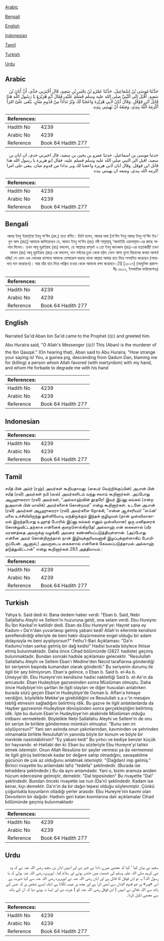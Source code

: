 [Arabic](#arabic)

[Bengali](#bengali)

[English](#english)

[Indonesian](#indonesian)

[Tamil](#tamil)

[Turkish](#turkish)

[Urdu](#urdu)

## Arabic


<div dir="rtl" lang="ar" style={{fontSize:'larger',backgroundColor:'#f8f9fa',padding:20}}>
حَدَّثَنَا مُوسَى بْنُ إِسْمَاعِيلَ، حَدَّثَنَا عَمْرُو بْنُ يَحْيَى بْنِ سَعِيدٍ، قَالَ أَخْبَرَنِي جَدِّي، أَنَّ أَبَانَ بْنَ سَعِيدٍ، أَقْبَلَ إِلَى النَّبِيِّ صلى الله عليه وسلم فَسَلَّمَ عَلَيْهِ، فَقَالَ أَبُو هُرَيْرَةَ يَا رَسُولَ اللَّهِ هَذَا قَاتِلُ ابْنِ قَوْقَلٍ‏.‏ وَقَالَ أَبَانُ لأَبِي هُرَيْرَةَ وَاعَجَبًا لَكَ وَبْرٌ تَدَأْدَأَ مِنْ قَدُومِ ضَأْنٍ‏.‏ يَنْعَى عَلَىَّ امْرَأً أَكْرَمَهُ اللَّهُ بِيَدِي، وَمَنَعَهُ أَنْ يُهِينَنِي بِيَدِهِ‏.‏
</div>
<div style={{backgroundColor:'#f8f9fa',padding:20, marginBottom: 10}}><table> <thead> <tr> <th>References:</th> <th></th> </tr> </thead> <tbody><tr><td>Hadith No</td><td>4239</td></tr><tr><td>Arabic No</td><td>4239</td></tr><tr><td>Reference</td><td>Book 64 Hadith 277</td></tr></tbody></table></div>


<div dir="rtl" lang="ar" style={{fontSize:'larger',backgroundColor:'#f8f9fa',padding:20}}>
حدثنا موسى بن اسماعيل، حدثنا عمرو بن يحيى بن سعيد، قال اخبرني جدي، ان ابان بن سعيد، اقبل الى النبي صلى الله عليه وسلم فسلم عليه، فقال ابو هريرة يا رسول الله هذا قاتل ابن قوقل. وقال ابان لابي هريرة واعجبا لك وبر تدادا من قدوم ضان. ينعى على امرا اكرمه الله بيدي، ومنعه ان يهينني بيده
</div>
<div style={{backgroundColor:'#f8f9fa',padding:20, marginBottom: 10}}><table> <thead> <tr> <th>References:</th> <th></th> </tr> </thead> <tbody><tr><td>Hadith No</td><td>4239</td></tr><tr><td>Arabic No</td><td>4239</td></tr><tr><td>Reference</td><td>Book 64 Hadith 277</td></tr></tbody></table></div>

## Bengali


<div dir="rtl" lang="bn" style={{fontSize:'larger',backgroundColor:'#f8f9fa',padding:20}}>
‘আমর ইবনু ইয়াহ্ইয়া ইবনু সা‘ঈদ (রহ.) হতে বর্ণিত। তিনি বলেন, আমার দাদা [সা‘ঈদ ইবনু আমর ইবনু সা‘ঈদ ইবনুল আস (রাঃ)] আমাকে জানিয়েছেন যে, আবান ইবনু সা‘ঈদ (রাঃ) নবী সাল্লাল্লাহু ‘আলাইহি ওয়াসাল্লাম-এর কাছে সালাম দিলেন। তখন আবূ হুরাইরাহ (রাঃ) বললেন, হে আল্লাহর রাসূল! এ তো ইবনু কাওকাল (রাঃ)-এর হত্যাকারী! তখন আবান (রাঃ) আবূ হুরাইরাহ (রাঃ)-কে বললেন, দান পর্বতের চূড়া থেকে হঠাৎ নেমে আসা বুনো বিড়ালের কথায় আশ্চর্য হচ্ছি! সে এমন এক লোকের ব্যাপারে আমাকে দোষারোপ করছে যাকে আল্লাহ আমার হাত দিয়ে সম্মানিত করেছেন (শাহাদাত দান করেছেন)। আর তাঁর হাত দিয়ে লাঞ্ছিত হওয়া থেকে আমাকে রক্ষা করেছেন।[1] [২৮২৭] (আধুনিক প্রকাশনীঃ ৩৯১২, ইসলামিক ফাউন্ডেশনঃ)
</div>
<div style={{backgroundColor:'#f8f9fa',padding:20, marginBottom: 10}}><table> <thead> <tr> <th>References:</th> <th></th> </tr> </thead> <tbody><tr><td>Hadith No</td><td>4239</td></tr><tr><td>Arabic No</td><td>4239</td></tr><tr><td>Reference</td><td>Book 64 Hadith 277</td></tr></tbody></table></div>

## English


<div dir="ltr" lang="en" style={{fontSize:'larger',backgroundColor:'#f8f9fa',padding:20}}>
Narrated Sa'id:Aban bin Sa'id came to the Prophet (ﷺ) and greeted him. Abu Huraira said, "O Allah's Messenger (ﷺ)! This (Aban) is the murderer of the Ibn Qauqal." (On hearing that), Aban said to Abu Huraira, "How strange your saying is! You, a guinea pig, descending from Qadum Dan, blaming me for (killing) a person whom Allah favored (with martyrdom) with my hand, and whom He forbade to degrade me with his hand
</div>
<div style={{backgroundColor:'#f8f9fa',padding:20, marginBottom: 10}}><table> <thead> <tr> <th>References:</th> <th></th> </tr> </thead> <tbody><tr><td>Hadith No</td><td>4239</td></tr><tr><td>Arabic No</td><td>4239</td></tr><tr><td>Reference</td><td>Book 64 Hadith 277</td></tr></tbody></table></div>

## Indonesian


<div dir="ltr" lang="id" style={{fontSize:'larger',backgroundColor:'#f8f9fa',padding:20}}>

</div>
<div style={{backgroundColor:'#f8f9fa',padding:20, marginBottom: 10}}><table> <thead> <tr> <th>References:</th> <th></th> </tr> </thead> <tbody><tr><td>Hadith No</td><td>4239</td></tr><tr><td>Arabic No</td><td>4239</td></tr><tr><td>Reference</td><td>Book 64 Hadith 277</td></tr></tbody></table></div>

## Tamil


<div dir="ltr" lang="ta" style={{fontSize:'larger',backgroundColor:'#f8f9fa',padding:20}}>
சயீத் பின் அம்ர் (ரஹ்) அவர்கள் கூறியதாவது: (கைபர் வெற்றிக்குப்பின்) அபான் பின் சயீத் (ரலி) அவர்கள் நபி (ஸல்) அவர்களிடம் வந்து சலாம் கூறினார்கள். அப்போது அபூஹுரைரா (ரலி) அவர்கள், “அல்லாஹ்வின் தூதரே! இவர் இப்னு கவ்கல் (என்ற நுஅமான் பின் மாலிக்) அவர்களைக் கொன்றவர்” என்று கூறினார்கள். உடனே அபான் (ரலி) அவர்கள் அபூஹுரைரா (ரலி) அவர்களை நோக்கி, “என்ன ஆச்சரியம்! “ளஃன்' மலை உச்சியிலிருந்து துள்ளியோடி வந்திருக்கும் இந்தக் குழிமுயல் (நான் முஸ்லிமாகாமல் இருந்தபோது உஹுத் போரில் இப்னு கவ்கல் எனும் முஸ்லிமான) ஒரு மனிதரைக் கொன்றுவிட்டதற்காக என்னைக் குறைசொல்கிறதே! அல்லாஹ் என் கைகளால் (வீர மரணத்தை அவருக்கு வழங்கி) அவரை கண்ணியப்படுத்தியுள்ளான். (அப்போது என்னை அவர் கொன்றிருந்தால் நான் இழிவுக்குரியவனாகி இழப்புக்குள்ளாகிப் போயிருப்பேன். ஆனால்,) அவருடைய கைகளால் என்னைக் கேவலப்படுத்தாமல் அல்லாஹ் தடுத்துவிட்டான்” என்று கூறினார்கள்.283 அத்தியாயம் :
</div>
<div style={{backgroundColor:'#f8f9fa',padding:20, marginBottom: 10}}><table> <thead> <tr> <th>References:</th> <th></th> </tr> </thead> <tbody><tr><td>Hadith No</td><td>4239</td></tr><tr><td>Arabic No</td><td>4239</td></tr><tr><td>Reference</td><td>Book 64 Hadith 277</td></tr></tbody></table></div>

## Turkish


<div dir="ltr" lang="tr" style={{fontSize:'larger',backgroundColor:'#f8f9fa',padding:20}}>
Yahya b. Said dedi ki: Bana dedem haber verdi: "Eban b. Said, Nebi Sallallahu Aleyhi ve Sellem'in huzuruna geldi, ona selam verdi. Ebu Hureyre: Bu İbn Kavkal'ın katilidir dedi. Eban da Ebu Hureyre'ye: Hayret sana ey Kadum-ı Da'n'dan yuvarlanıp gelmiş yabani kedi! Allah'ın ellerimle kendisini şereflendirdiği elleriyle de beni hakir düşürmesine engel olduğu bir adam dolayısıyla mı beni ayıplıyorsun?" Fethu'l-Bari Açıklaması: "Da'n Kadumu'ndan sarkıp gelmiş bir dağ kedisi" Hadisi burada böylece ihtisar etmiş bulunmaktadır. Daha önce Cihad bölümünde (2827. hadiste) geçmiş bulunmaktadır. Bundan sonraki hadisle açıklaması gelecektir. "Resulullah Sallallahu Aleyhi ve Sellem Eban'ı Medine'den Necid taraflarına gönderdiği bir seriyenin başında kumandan olarak gönderdi." Bu seriyenin durumu ile ilgili bir şey bilmiyorum. Eban'a gelince, o Eban b. Said b. el-As b. Umeyye'dir. Ebu Hureyre'nin kendisine hadisi naklettiği Said b. el-As'ın da amcasıdır. Eban Hudeybiye gazvesinden sonra Müslüman olmuştu. Daha önce Hudybiye'nin şartları ile ilgili olayları ve diğer hususları anlatırken burada sözü geçen Eban'ın Hudeybiye'de Osman b. Affan'a himaye verdiğini, böylelikle Mekke'ye girebildiğini ve Resulullah s.a.v.'in mesajını tebliğ etmesini sağladığını belirtmiş idik. Bu gazve ile ilgili anlatılanlarda da Hayber gazvesinin Hudeybiye dönüşünden sonra gerçekleştiğini belirtmiş idik. İşte bu durum Eban'ın Hudeybiye'nin akabinde Müslüman olduğu intibaını vermektedir. Böylelikle Nebi Sallallahu Aleyhi ve Sellem'in de onu bir seriye ile birlikte göndermesi mümkün olmuştur. "Bunu sen mi söylüyorsun?" Yani sen aslında onun yakınlarından, kavminden ve şehrinden olmamakla birlikte Resulullah'ın yanında böyle bir konum ve böyle bir mevkide nasılolabilirsin? "Ey yabani kedi" Bu yırtıcı ve kediye benzer küçük bir hayvandır. el-Hattabi der ki: Eban bu sözleriyle Ebu Hureyre'yi tahkir etmek istemiştir. Onun Allah Resulüne bir şeyler vermesi ya da vermemesi ile ilgili görüş belirtecek kadar bir değere sahip olmadığını, savaşabilme gücünün de çok az olduğunu anlatmak istemiştir. "(Dağdan) inip gelmiş." Birinci rivayette bu anlamdaki lafız "tedella" şeklindedir. (Burada ise tehaddera şeklindedir.) Bu da aynı anlamdadır. Yani o, bizim aramıza aniden hücum edercesine gelmiştir, demektir. "Dal tepesinden" Bu rivayette "Dal" şeklindedir. Bundan önceki rivayette ise nun (Da'n) şeklindedir. Kadam ise kenar, kıyı demektir. Da'n'ın da bir dağın tepesi olduğu söylenmiştir. Çünkü çoğunlukla koyunların otladığı yerler arasıdır. Ebu Hureyre'nin kavmi olan Devsıilerin bir dağıdır. Hadisin geri kalan kısımlarına dair açıklamalar Cihad bölümünde geçmiş bulunmaktadır
</div>
<div style={{backgroundColor:'#f8f9fa',padding:20, marginBottom: 10}}><table> <thead> <tr> <th>References:</th> <th></th> </tr> </thead> <tbody><tr><td>Hadith No</td><td>4239</td></tr><tr><td>Arabic No</td><td>4239</td></tr><tr><td>Reference</td><td>Book 64 Hadith 277</td></tr></tbody></table></div>

## Urdu


<div dir="rtl" lang="ur" style={{fontSize:'larger',backgroundColor:'#f8f9fa',padding:20}}>
سعید نے بیان کیا ‘ کہا کہ مجھے میرے دادا نے خبر دی اور انہیں ابان بن سعید رضی اللہ عنہ نے کہ وہ نبی کریم صلی اللہ علیہ وسلم کی خدمت میں حاضر ہوئے اور سلام کیا۔ ابوہریرہ رضی اللہ عنہ بولے کہ یا رسول اللہ! یہ تو ابن قوقل کا قاتل ہے اور ابان رضی اللہ عنہ نے ابوہریرہ رضی اللہ عنہ سے کہا حیرت ہے اس «وبر» پر جو قدوم الضان سے ابھی اترا ہے اور مجھ پر عیب لگاتا ہے ایک ایسے شخص پر کہ جس کے ہاتھ سے اللہ تعالیٰ نے انہیں ( ابن قوقل رضی اللہ عنہ کو ) عزت دی اور ایسا نہ ہونے دیا کہ ان کے ہاتھ سے مجھے ذلیل کرتا۔
</div>
<div style={{backgroundColor:'#f8f9fa',padding:20, marginBottom: 10}}><table> <thead> <tr> <th>References:</th> <th></th> </tr> </thead> <tbody><tr><td>Hadith No</td><td>4239</td></tr><tr><td>Arabic No</td><td>4239</td></tr><tr><td>Reference</td><td>Book 64 Hadith 277</td></tr></tbody></table></div>